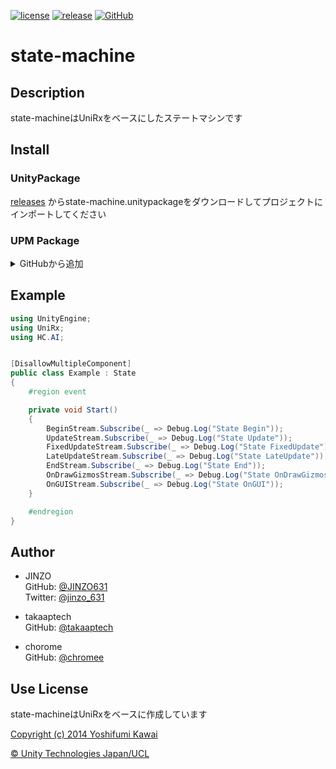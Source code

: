 [![license](https://img.shields.io/github/license/karashinasou/state-machine.svg?style=flat-square)](https://github.com/karashinasou/state-machine/blob/master/LICENSE)
[![release](https://img.shields.io/github/release/karashinasou/state-machine.svg?style=flat-square)](https://github.com/karashinasou/state-machine/releases)
[![GitHub](https://img.shields.io/github/followers/karashinasou.svg?label=@karashinasou&style=social)](https://github.com/karashinasou)

# state-machine

## Description

state-machineはUniRxをベースにしたステートマシンです

## Install

### UnityPackage

[releases](https://github.com/tomoriaki/state-machine/releases) からstate-machine.unitypackageをダウンロードしてプロジェクトにインポートしてください

### UPM Package

<details>
<summary>GitHubから追加</summary>

Unity2019.4以上はGitHubから直接追加できます。この方法はPackage Managerから更新を受け取れないので手動で更新します。

- Package Managerを開きます
- <kbd>+</kbd>をクリックします
- <kbd>Add from Git URL</kbd>を選択します
- `https://github.com/neuecc/UniRx.git?path=Assets/Plugins/UniRx/Scripts` を貼り付けます
- <kbd>Add</kbd>をクリックします
- `https://github.com/karashinasou/state-machine.git?path=state-machine/Assets/StateMachine` を貼り付けます
- <kbd>Add</kbd>をクリックします
</details>

## Example

```csharp
using UnityEngine;
using UniRx;
using HC.AI;


[DisallowMultipleComponent]
public class Example : State
{
    #region event

    private void Start()
    {
        BeginStream.Subscribe(_ => Debug.Log("State Begin"));
        UpdateStream.Subscribe(_ => Debug.Log("State Update"));
        FixedUpdateStream.Subscribe(_ => Debug.Log("State FixedUpdate"));
        LateUpdateStream.Subscribe(_ => Debug.Log("State LateUpdate"));
        EndStream.Subscribe(_ => Debug.Log("State End"));
        OnDrawGizmosStream.Subscribe(_ => Debug.Log("State OnDrawGizmos"));
        OnGUIStream.Subscribe(_ => Debug.Log("State OnGUI"));
    }

    #endregion
}
```

## Author

- JINZO  
GitHub: [@JINZO631](https://github.com/JINZO631)  
Twitter: [@jinzo_631](https://twitter.com/jinzo_631)

- takaaptech  
GitHub: [@takaaptech](https://github.com/takaaptech)

- chorome  
GitHub: [@chromee](https://github.com/chromee)  

## Use License

state-machineはUniRxをベースに作成しています

[Copyright (c) 2014 Yoshifumi Kawai](https://github.com/neuecc/UniRx/blob/master/LICENSE)


[© Unity Technologies Japan/UCL](http://unity-chan.com/contents/license_jp/)
